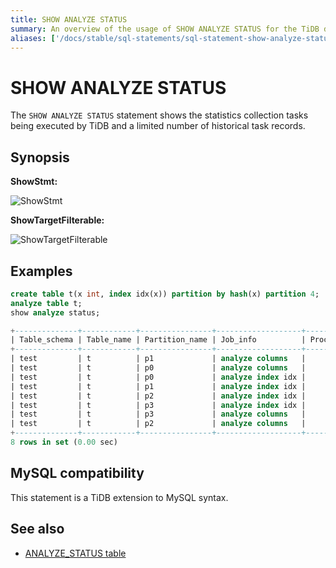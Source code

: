 ```yaml
---
title: SHOW ANALYZE STATUS
summary: An overview of the usage of SHOW ANALYZE STATUS for the TiDB database。
aliases: ['/docs/stable/sql-statements/sql-statement-show-analyze-status/','/docs/v4.0/sql-statements/sql-statement-show-analyze-status/']
---
```


# SHOW ANALYZE STATUS

The `SHOW ANALYZE STATUS` statement shows the statistics collection tasks being executed by TiDB and a limited number of historical task records.

## Synopsis

**ShowStmt:**

![ShowStmt](https://docs-download.pingcap.com/media/images/docs/sqlgram/ShowStmt.png)

**ShowTargetFilterable:**

![ShowTargetFilterable](https://docs-download.pingcap.com/media/images/docs/sqlgram/ShowTargetFilterable.png)

## Examples


```sql
create table t(x int, index idx(x)) partition by hash(x) partition 4;
analyze table t;
show analyze status;
```

```sql
+--------------+------------+----------------+-------------------+----------------+---------------------+----------+
| Table_schema | Table_name | Partition_name | Job_info          | Processed_rows | Start_time          | State    |
+--------------+------------+----------------+-------------------+----------------+---------------------+----------+
| test         | t          | p1             | analyze columns   |              0 | 2020-05-25 17:23:55 | finished |
| test         | t          | p0             | analyze columns   |              0 | 2020-05-25 17:23:55 | finished |
| test         | t          | p0             | analyze index idx |              0 | 2020-05-25 17:23:55 | finished |
| test         | t          | p1             | analyze index idx |              0 | 2020-05-25 17:23:55 | finished |
| test         | t          | p2             | analyze index idx |              0 | 2020-05-25 17:23:55 | finished |
| test         | t          | p3             | analyze index idx |              0 | 2020-05-25 17:23:55 | finished |
| test         | t          | p3             | analyze columns   |              0 | 2020-05-25 17:23:55 | finished |
| test         | t          | p2             | analyze columns   |              0 | 2020-05-25 17:23:55 | finished |
+--------------+------------+----------------+-------------------+----------------+---------------------+----------+
8 rows in set (0.00 sec)
```

## MySQL compatibility

This statement is a TiDB extension to MySQL syntax.

## See also

* [ANALYZE_STATUS table](/information-schema/information-schema-analyze-status.md)
